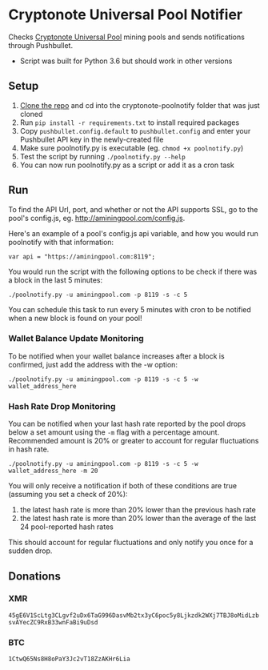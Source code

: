 # Cryptonote Universal Pool Notifier

Checks [Cryptonote Universal Pool](https://github.com/fancoder/cryptonote-universal-pool) mining pools and sends notifications through Pushbullet. 

- Script was built for Python 3.6 but should work in other versions

## Setup

1. [Clone the repo](https://github.com/bacon-bit/cryptonote-poolnotify) and cd into the cryptonote-poolnotify folder that was just cloned
2. Run `pip install -r requirements.txt` to install required packages
3. Copy `pushbullet.config.default` to `pushbullet.config` and enter your Pushbullet API key in the newly-created file 
4. Make sure poolnotify.py is executable (eg. `chmod +x poolnotify.py`)
5. Test the script by running `./poolnotify.py --help`
6. You can now run poolnotify.py as a script or add it as a cron task

## Run

To find the API Url, port, and whether or not the API supports SSL, go to the pool's config.js, eg. http://aminingpool.com/config.js.

Here's an example of a pool's config.js api variable, and how you would run poolnotify with that information:

```
var api = "https://aminingpool.com:8119";
```

You would run the script with the following options to be check if there was a block in the last 5 minutes:

`./poolnotify.py -u aminingpool.com -p 8119 -s -c 5`

You can schedule this task to run every 5 minutes with cron to be notified when a new block is found on your pool!

### Wallet Balance Update Monitoring

To be notified when your wallet balance increases after a block is confirmed, just add the address with the -w option:

`./poolnotify.py -u aminingpool.com -p 8119 -s -c 5 -w wallet_address_here`

### Hash Rate Drop Monitoring

You can be notified when your last hash rate reported by the pool drops below a set amount using the `-m` flag with a percentage amount. Recommended amount is 20% or greater to account for regular fluctuations in hash rate.

`./poolnotify.py -u aminingpool.com -p 8119 -s -c 5 -w wallet_address_here -m 20`

You will only receive a notification if both of these conditions are true (assuming you set a check of 20%):

1. the latest hash rate is more than 20% lower than the previous hash rate
2. the latest hash rate is more than 20% lower than the average of the last 24 pool-reported hash rates

This should account for regular fluctuations and only notify you once for a sudden drop.

## Donations

### XMR

`45gE6V1ScLtg3CLgvf2uDx6TaG996DasvMb2tx3yC6poc5y8Ljkzdk2WXj7TBJ8oMidLzbsvAYecZC9RxB33wnFaBi9uDsd`

### BTC

`1CtwQ65Ns8H8oPaY3Jc2vT18ZzAKHr6Lia`

